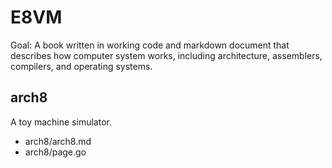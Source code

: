# E8VM

Goal: A book written in working code and markdown document that
describes how computer system works, including architecture,
assemblers, compilers, and operating systems.

## arch8

A toy machine simulator.

- arch8/arch8.md
- arch8/page.go
